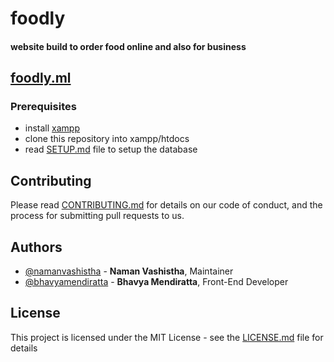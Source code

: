 # foodly

#### website build to order food online and also for business

## [foodly.ml](http://foodly.ml/)

### Prerequisites
- install [xampp](https://www.apachefriends.org/download.html)
- clone this repository into xampp/htdocs
- read [SETUP.md](https://github.com/namanvashistha/foodly/blob/master/setup.md) file to setup the database

## Contributing

Please read [CONTRIBUTING.md](https://github.com/namanvashistha/foodly/blob/master/CONTRIBUTING.md) for details on our code of conduct, and the process for submitting pull requests to us.

## Authors

- [@namanvashistha](https://github.com/namanvashistha) - **Naman Vashistha**, Maintainer
- [@bhavyamendiratta](https://github.com/bhavyamendiratta) - **Bhavya Mendiratta**, Front-End Developer

## License

This project is licensed under the MIT License - see the [LICENSE.md](https://github.com/namanvashistha/foodly/blob/master/LICENSE) file for details
 
